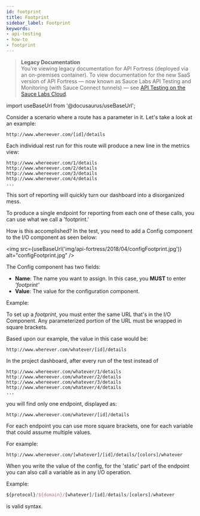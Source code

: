 ```yaml
---
id: footprint
title: Footprint
sidebar_label: Footprint
keywords:
- api-testing
- how-to
- footprint
---
```


<head>
  <meta name="robots" content="noindex" />
</head>

> **Legacy Documentation**<br/>You're viewing legacy documentation for API Fortress (deployed via an on-premises container). To view documentation for the new SaaS version of API Fortress &#8212; now known as Sauce Labs API Testing and Monitoring (with Sauce Connect tunnels) &#8212; see [API Testing on the Sauce Labs Cloud](/api-testing/).

import useBaseUrl from '@docusaurus/useBaseUrl';

Consider a scenario where a route has a parameter in it. Let's take a look at an example:

```http request
http://www.whereever.com/[id]/details
```

Each individual rest run for this route will produce a new line in the metrics view:

```http request
http://www.whereever.com/1/details
http://www.whereever.com/2/details
http://www.whereever.com/3/details
http://www.whereever.com/4/details
...
```

This sort of reporting will quickly turn our dashboard into a disorganized mess.

To produce a single endpoint for reporting from each one of these calls, you can use what we call a 'footprint.'

How is this accomplished? In the test, you need to add a Config component to the I/O component as seen below:

<img src={useBaseUrl('img/api-fortress/2018/04/configFootprint.jpg')} alt="configFootprint.jpg" />

The Config component has two fields:

- **Name**: The name you want to assign. In this case, you **MUST** to enter _'footprint'_
- **Value**: The value for the configuration component.

Example:

To set up a _footprint_, you must enter the same URL that's in the I/O Component. Any parameterized portion of the URL must be wrapped in square brackets.

Based upon our example, the value in this case would be:

```http request
http://www.wherever.com/whatever/[id]/details
```

In the project dashboard, after every run of the test instead of

```http request
http://www.whereever.com/whatever/1/details
http://www.whereever.com/whatever/2/details
http://www.whereever.com/whatever/3/details
http://www.whereever.com/whatever/4/details
...
```

you will find only one endpoint, displayed as:

```http request
http://www.whereever.com/whatever/[id]/details
```

For each endpoint you can use more square brackets, one for each variable that could assume multiple values.

For example:

```http request
http://www.whereever.com/[whatever]/[id]/details/[colors]/whatever
```

When you write the value of the config, for the 'static' part of the endpoint you can also call a variable as in any I/O operation.

Example:

```js
${protocol}/${domain}/[whatever]/[id]/details/[colors]/whatever
```

is valid syntax.

